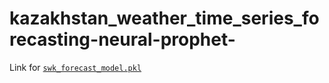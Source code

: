 # kazakhstan_weather_time_series_forecasting-neural-prophet-
Link for [`swk_forecast_model.pkl`](https://www.dropbox.com/scl/fi/1r0l3bkhj692t8xalgv0g/swk_forecast_model.pkl?rlkey=a7dkgx7ndoki70or5sjz1q8hs&dl=0)
